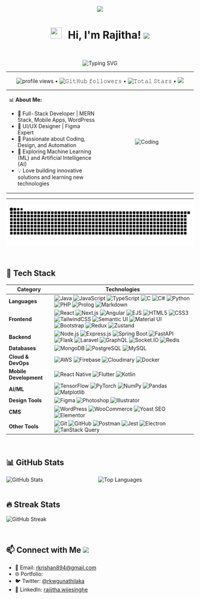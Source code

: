 <p align="center" ><img  src = "https://github.com/7oSkaaa/7oSkaaa/blob/main/Images/about_me.gif?raw=true" width = 100px></p>

<div align="center">
  
  # <img src="https://media.giphy.com/media/iY8CRBdQXODJSCERIr/giphy.gif" width="30" height="30" style="margin-right: 10px;"> Hi, I'm Rajitha! <img src="https://media.giphy.com/media/hvRJCLFzcasrR4ia7z/giphy.gif" width="35">

</div>
<br>

<p align="center">
  <img src="https://readme-typing-svg.herokuapp.com?size=25&duration=4000&color=36BCF7&vCenter=true&center=true&width=700&lines=Full+Stack+Developer;Machine+Learning+Enthusiast;Artificial+Intelligence+Enthusiast;UI/UX+Designer;Mobile+App+Developer" alt="Typing SVG" />
</p>

---

<p align="center">
  <img alt = "profile views" src="https://komarev.com/ghpvc/?username=rKrishan99&style=flat&color=blue"> • 
  <img alt="𝙶𝚒𝚝𝙷𝚞𝚋 𝚏𝚘𝚕𝚕𝚘𝚠𝚎𝚛𝚜" src="https://img.shields.io/github/followers/rKrishan99?label=Followers&style=social"> •
  <img src="https://img.shields.io/github/stars/rKrishan99?label=Stars" alt="𝚃𝚘𝚝𝚊𝚕 𝚂𝚝𝚊𝚛𝚜"> •
  <a href="https://github.com/sponsors/rKrishan99"><img src="https://img.shields.io/static/v1?label=Sponsor&message=%E2%9D%A4&logo=GitHub&color=%23fe8e86"/></a>
</p>

<table align="center">
<tr border="none">
<td width="50%" align="left">
  
📊 **About Me:**

- 🚀 Full-Stack Developer | MERN Stack, Mobile Apps, WordPress
- 🎨 UI/UX Designer | Figma Expert
- 🔧 Passionate about Coding, Design, and Automation
- 🌟 Exploring Machine Learning (ML) and Artificial Intelligence (AI)
- 💡 Love building innovative solutions and learning new technologies

</td>
<td width="50%" align="center">

  <img align="center" alt="Coding" width="450" src="https://repository-images.githubusercontent.com/588181932/e36ec678-7984-4cdd-8e4c-a3932772ff8e">

  
  </td>
</tr>
</table>


---

<div align="center">
  
  ![snake gif](https://github.com/rKrishan99/rKrishan99/blob/output/github-snake-dark.svg)
  
</div>
<br>

## 🚀 Tech Stack

| Category | Technologies |
|----------|-------------|
| **Languages** | <img src="https://img.shields.io/badge/Java-%23ED8B00.svg?style=for-the-badge&logo=java&logoColor=white" height="30" alt="Java"/> <img src="https://img.shields.io/badge/JavaScript-%23F7DF1E.svg?style=for-the-badge&logo=javascript&logoColor=black" height="30" alt="JavaScript"/> <img src="https://img.shields.io/badge/TypeScript-%23007ACC.svg?style=for-the-badge&logo=typescript&logoColor=white" height="30" alt="TypeScript"/> <img src="https://img.shields.io/badge/C-%2300599C.svg?style=for-the-badge&logo=c&logoColor=white" height="30" alt="C"/> <img src="https://img.shields.io/badge/C%23-%23239120.svg?style=for-the-badge&logo=c-sharp&logoColor=white" height="30" alt="C#"/> <img src="https://img.shields.io/badge/Python-%233776AB.svg?style=for-the-badge&logo=python&logoColor=white" height="30" alt="Python"/> <img src="https://img.shields.io/badge/PHP-%23777BB4.svg?style=for-the-badge&logo=php&logoColor=white" height="30" alt="PHP"/> <img src="https://img.shields.io/badge/Prolog-%23E61B23.svg?style=for-the-badge&logo=prolog&logoColor=white" height="30" alt="Prolog"/> <img src="https://img.shields.io/badge/Markdown-%23000000.svg?style=for-the-badge&logo=markdown&logoColor=white" height="30" alt="Markdown"/> |
| **Frontend** | <img src="https://img.shields.io/badge/React-%2361DAFB.svg?style=for-the-badge&logo=react&logoColor=black" height="30" alt="React"/> <img src="https://img.shields.io/badge/Next.js-%23000000.svg?style=for-the-badge&logo=next.js&logoColor=white" height="30" alt="Next.js"/> <img src="https://img.shields.io/badge/Angular-%23DD0031.svg?style=for-the-badge&logo=angular&logoColor=white" height="30" alt="Angular"/> <img src="https://img.shields.io/badge/EJS-%23000000.svg?style=for-the-badge&logo=ejs&logoColor=white" height="30" alt="EJS"/> <img src="https://img.shields.io/badge/HTML5-%23E34F26.svg?style=for-the-badge&logo=html5&logoColor=white" height="30" alt="HTML5"/> <img src="https://img.shields.io/badge/CSS3-%231572B6.svg?style=for-the-badge&logo=css3&logoColor=white" height="30" alt="CSS3"/> <img src="https://img.shields.io/badge/TailwindCSS-%2306B6D4.svg?style=for-the-badge&logo=tailwind-css&logoColor=white" height="30" alt="TailwindCSS"/> <img src="https://img.shields.io/badge/Semantic%20UI-%2335BDB2.svg?style=for-the-badge&logo=semantic-ui&logoColor=white" height="30" alt="Semantic UI"/> <img src="https://img.shields.io/badge/Material%20UI-%230081CB.svg?style=for-the-badge&logo=material-ui&logoColor=white" height="30" alt="Material UI"/> <img src="https://img.shields.io/badge/Bootstrap-%237952B3.svg?style=for-the-badge&logo=bootstrap&logoColor=white" height="30" alt="Bootstrap"/> <img src="https://img.shields.io/badge/Redux-%23764ABC.svg?style=for-the-badge&logo=redux&logoColor=white" height="30" alt="Redux"/> <img src="https://img.shields.io/badge/Zustand-%23FF6D00.svg?style=for-the-badge&logo=unidentified&logoColor=white" height="30" alt="Zustand"/> |
| **Backend** | <img src="https://img.shields.io/badge/Node.js-%23339933.svg?style=for-the-badge&logo=node.js&logoColor=white" height="30" alt="Node.js"/> <img src="https://img.shields.io/badge/Express.js-%23000000.svg?style=for-the-badge&logo=express&logoColor=white" height="30" alt="Express.js"/> <img src="https://img.shields.io/badge/Spring%20Boot-%236DB33F.svg?style=for-the-badge&logo=spring-boot&logoColor=white" height="30" alt="Spring Boot"/> <img src="https://img.shields.io/badge/FastAPI-%2300ACB7.svg?style=for-the-badge&logo=fastapi&logoColor=white" height="30" alt="FastAPI"/> <img src="https://img.shields.io/badge/Flask-%23000.svg?style=for-the-badge&logo=flask&logoColor=white" height="30" alt="Flask"/> <img src="https://img.shields.io/badge/Laravel-%23FF2D20.svg?style=for-the-badge&logo=laravel&logoColor=white" height="30" alt="Laravel"/>  <img src="https://img.shields.io/badge/GraphQL-%23E10098.svg?style=for-the-badge&logo=graphql&logoColor=white" height="30" alt="GraphQL"/> <img src="https://img.shields.io/badge/Socket.IO-%23010101.svg?style=for-the-badge&logo=socket.io&logoColor=white" height="30" alt="Socket.IO"/> <img src="https://img.shields.io/badge/Redis-%23010101.svg?style=for-the-badge&logo=redis&logoColor=white" height="30" alt="Redis"/>|
| **Databases** | <img src="https://img.shields.io/badge/MongoDB-%2347A248.svg?style=for-the-badge&logo=mongodb&logoColor=white" height="30" alt="MongoDB"/> <img src="https://img.shields.io/badge/PostgreSQL-%23336791.svg?style=for-the-badge&logo=postgresql&logoColor=white" height="30" alt="PostgreSQL"/> <img src="https://img.shields.io/badge/MySQL-%234479A1.svg?style=for-the-badge&logo=mysql&logoColor=white" height="30" alt="MySQL"/> |
| **Cloud & DevOps** | <img src="https://img.shields.io/badge/AWS-%23FF9900.svg?style=for-the-badge&logo=amazon-aws&logoColor=white" height="30" alt="AWS"/> <img src="https://img.shields.io/badge/Firebase-%23FFCA28.svg?style=for-the-badge&logo=firebase&logoColor=black" height="30" alt="Firebase"/> <img src="https://img.shields.io/badge/Cloudinary-%23438FFF.svg?style=for-the-badge&logo=cloudinary&logoColor=white" height="30" alt="Cloudinary"/> <img src="https://img.shields.io/badge/Docker-%232496ED.svg?style=for-the-badge&logo=docker&logoColor=white" height="30" alt="Docker"/> |
| **Mobile Development** | <img src="https://img.shields.io/badge/React%20Native-%2361DAFB.svg?style=for-the-badge&logo=react&logoColor=black" height="30" alt="React Native"/> <img src="https://img.shields.io/badge/Flutter-%2302569B.svg?style=for-the-badge&logo=flutter&logoColor=white" height="30" alt="Flutter"/> <img src="https://img.shields.io/badge/Kotlin-%237F52FF.svg?style=for-the-badge&logo=kotlin&logoColor=white" height="30" alt="Kotlin"/> |
| **AI/ML** | <img src="https://img.shields.io/badge/TensorFlow-%23FF6F00.svg?style=for-the-badge&logo=tensorflow&logoColor=white" height="30" alt="TensorFlow"/> <img src="https://img.shields.io/badge/PyTorch-%23EE4C2C.svg?style=for-the-badge&logo=pytorch&logoColor=white" height="30" alt="PyTorch"/> <img src="https://img.shields.io/badge/NumPy-%23013243.svg?style=for-the-badge&logo=numpy&logoColor=white" height="30" alt="NumPy"/> <img src="https://img.shields.io/badge/Pandas-%23150458.svg?style=for-the-badge&logo=pandas&logoColor=white" height="30" alt="Pandas"/> <img src="https://img.shields.io/badge/Matplotlib-%231E7FCB.svg?style=for-the-badge&logo=matplotlib&logoColor=white" height="30" alt="Matplotlib"/> |
| **Design Tools** | <img src="https://img.shields.io/badge/Figma-%23F24E1E.svg?style=for-the-badge&logo=figma&logoColor=white" height="30" alt="Figma"/> <img src="https://img.shields.io/badge/Photoshop-%2331A8FF.svg?style=for-the-badge&logo=adobe-photoshop&logoColor=white" height="30" alt="Photoshop"/> <img src="https://img.shields.io/badge/Illustrator-%23FF9A00.svg?style=for-the-badge&logo=adobe-illustrator&logoColor=white" height="30" alt="Illustrator"/> |
| **CMS** | <img src="https://img.shields.io/badge/WordPress-%2321759B.svg?style=for-the-badge&logo=wordpress&logoColor=white" height="30" alt="WordPress"/> <img src="https://img.shields.io/badge/WooCommerce-%2396588A.svg?style=for-the-badge&logo=woocommerce&logoColor=white" height="30" alt="WooCommerce"/> <img src="https://img.shields.io/badge/Yoast%20SEO-%23FFB900.svg?style=for-the-badge&logo=yoast&logoColor=white" height="30" alt="Yoast SEO"/> <img src="https://img.shields.io/badge/Elementor-%234DC7EC.svg?style=for-the-badge&logo=elementor&logoColor=white" height="30" alt="Elementor"/> |
| **Other Tools** | <img src="https://img.shields.io/badge/Git-%23F05032.svg?style=for-the-badge&logo=git&logoColor=white" height="30" alt="Git"/> <img src="https://img.shields.io/badge/GitHub-%23181717.svg?style=for-the-badge&logo=github&logoColor=white" height="30" alt="GitHub"/> <img src="https://img.shields.io/badge/Postman-%23FF6C37.svg?style=for-the-badge&logo=postman&logoColor=white" height="30" alt="Postman"/> <img src="https://img.shields.io/badge/Jest-%23C21325.svg?style=for-the-badge&logo=jest&logoColor=white" height="30" alt="Jest"/> <img src="https://img.shields.io/badge/Electron-%239FEAF9.svg?style=for-the-badge&logo=electron&logoColor=black" height="30" alt="Electron"/> <img src="https://img.shields.io/badge/TanStack%20Query-%23FF4154.svg?style=for-the-badge&logo=unidentified&logoColor=white" height="30" alt="TanStack Query"/> |



<br>

## 📊 GitHub Stats

<div style="display: flex; align-items: flex-start; gap: 20px; flex-wrap: wrap;">
  <!-- GitHub Stats Card -->
  <img src="https://github-readme-stats.vercel.app/api?username=rKrishan99&theme=radical&hide_border=false&include_all_commits=true&count_private=true" alt="GitHub Stats" style="max-width: 450px; width: 45%;" />

  <!-- Top Languages Card -->
  <img src="https://github-readme-stats.vercel.app/api/top-langs/?username=rKrishan99&theme=radical&hide_border=false&include_all_commits=true&count_private=true&layout=compact" alt="Top Languages" style="max-width: 450px; width: 35%;" />

  <!-- GitHub Streak Stats -->
</div>

<br>

## 🔥 Streak Stats

![GitHub Streak](https://github-readme-streak-stats.herokuapp.com/?user=rKrishan99&theme=dark)

<br>

## 📫 Connect with Me <img src='https://raw.githubusercontent.com/ShahriarShafin/ShahriarShafin/main/Assets/handshake.gif' width="100px">

- 📧 Email: [rkrishan894@gmail.com](rkrishan894@gmail.com)
- 🌐 Portfolio: 
- 🐦 Twitter: [@rkwgunathilaka]([https://twitter.com/your_twitter](https://x.com/rkwgunathilaka?s=21))
- 💼 LinkedIn: [rajijtha.wijesinghe]([https://linkedin.com/in/your-linkedin](https://www.linkedin.com/in/rajitha-wijesinghe-06b160257?utm_source=share&utm_campaign=share_via&utm_content=profile&utm_medium=ios_app))

